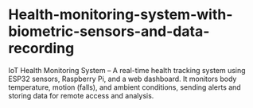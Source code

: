 # Health-monitoring-system-with-biometric-sensors-and-data-recording
IoT Health Monitoring System – A real-time health tracking system using ESP32 sensors, Raspberry Pi, and a web dashboard. It monitors body temperature, motion (falls), and ambient conditions, sending alerts and storing data for remote access and analysis.
